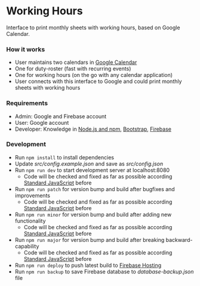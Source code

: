 # Working Hours
Interface to print monthly sheets with working hours, based on Google Calendar.

### How it works

- User maintains two calendars in [Google Calendar](https://calendar.google.com/)
 - One for duty-roster (fast with recurring events)
 - One for working hours (on the go with any calendar application)
- User connects with this interface to Google and could print monthly sheets with working hours

### Requirements

- Admin: Google and Firebase account
- User: Google account
- Developer: Knowledge in [Node.js and npm](https://docs.npmjs.com/getting-started/what-is-npm), [Bootstrap](http://getbootstrap.com/), [Firebase](https://firebase.google.com/)

### Development

- Run `npm install` to install dependencies
- Update *src/config.example.json* and save as *src/config.json*
- Run `npm run dev` to start development server at localhost:8080
  - Code will be checked and fixed as far as possible according [Standard JavaScript](http://standardjs.com/) before
- Run `npm run patch` for version bump and build after bugfixes and improvements
  - Code will be checked and fixed as far as possible according [Standard JavaScript](http://standardjs.com/) before
- Run `npm run minor` for version bump and build after adding new functionality
  - Code will be checked and fixed as far as possible according [Standard JavaScript](http://standardjs.com/) before
- Run `npm run major` for version bump and build after breaking backward-capability
  - Code will be checked and fixed as far as possible according [Standard JavaScript](http://standardjs.com/) before
- Run `npm run deploy` to push latest build to [Firebase Hosting](https://firebase.google.com/docs/hosting/)
- Run `npm run backup` to save Firebase database to *database-backup.json* file
